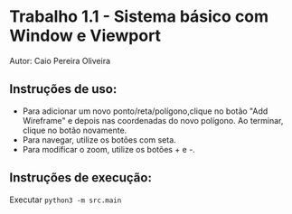 Trabalho 1.1 - Sistema básico com Window e Viewport
===================================================

Autor: Caio Pereira Oliveira


Instruções de uso:
------------------

- Para adicionar um novo ponto/reta/polígono,clique
no botão "Add Wireframe" e depois nas coordenadas
do novo polígono. Ao terminar, clique no botão
novamente.
- Para navegar, utilize os botões com seta.
- Para modificar o zoom, utilize os botões + e -.


Instruções de execução:
-----------------------

Executar `python3 -m src.main`
